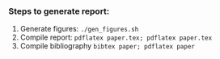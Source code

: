 ### Steps to generate report:
1. Generate figures: `./gen_figures.sh`
2. Compile report: `pdflatex paper.tex; pdflatex paper.tex`
3. Compile bibliography `bibtex paper; pdflatex paper`
